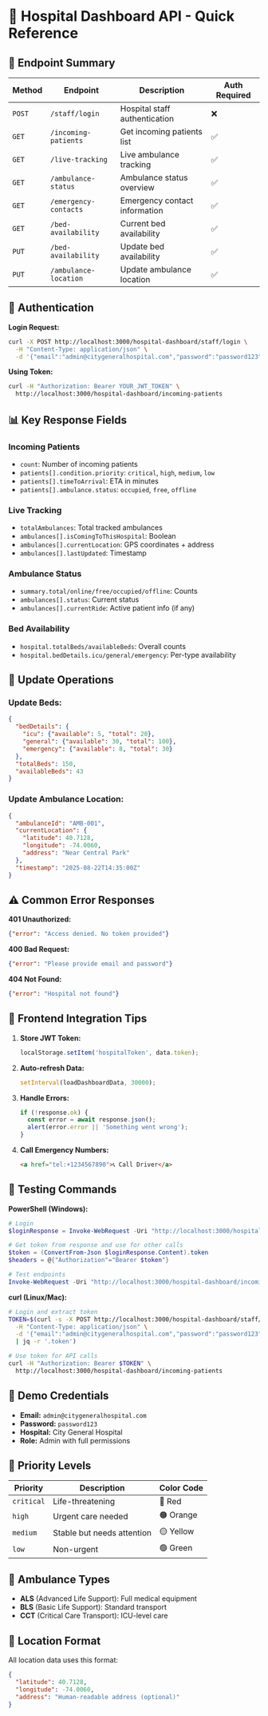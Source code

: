 # 🏥 Hospital Dashboard API - Quick Reference

## 🔗 Endpoint Summary

| Method | Endpoint | Description | Auth Required |
|--------|----------|-------------|---------------|
| `POST` | `/staff/login` | Hospital staff authentication | ❌ |
| `GET` | `/incoming-patients` | Get incoming patients list | ✅ |
| `GET` | `/live-tracking` | Live ambulance tracking | ✅ |
| `GET` | `/ambulance-status` | Ambulance status overview | ✅ |
| `GET` | `/emergency-contacts` | Emergency contact information | ✅ |
| `GET` | `/bed-availability` | Current bed availability | ✅ |
| `PUT` | `/bed-availability` | Update bed availability | ✅ |
| `PUT` | `/ambulance-location` | Update ambulance location | ✅ |

## 🔐 Authentication

**Login Request:**
```bash
curl -X POST http://localhost:3000/hospital-dashboard/staff/login \
  -H "Content-Type: application/json" \
  -d '{"email":"admin@citygeneralhospital.com","password":"password123"}'
```

**Using Token:**
```bash
curl -H "Authorization: Bearer YOUR_JWT_TOKEN" \
  http://localhost:3000/hospital-dashboard/incoming-patients
```

## 📊 Key Response Fields

### Incoming Patients
- `count`: Number of incoming patients
- `patients[].condition.priority`: `critical`, `high`, `medium`, `low`
- `patients[].timeToArrival`: ETA in minutes
- `patients[].ambulance.status`: `occupied`, `free`, `offline`

### Live Tracking
- `totalAmbulances`: Total tracked ambulances
- `ambulances[].isComingToThisHospital`: Boolean
- `ambulances[].currentLocation`: GPS coordinates + address
- `ambulances[].lastUpdated`: Timestamp

### Ambulance Status
- `summary.total/online/free/occupied/offline`: Counts
- `ambulances[].status`: Current status
- `ambulances[].currentRide`: Active patient info (if any)

### Bed Availability
- `hospital.totalBeds/availableBeds`: Overall counts
- `hospital.bedDetails.icu/general/emergency`: Per-type availability

## 🔄 Update Operations

### Update Beds:
```json
{
  "bedDetails": {
    "icu": {"available": 5, "total": 20},
    "general": {"available": 30, "total": 100},
    "emergency": {"available": 8, "total": 30}
  },
  "totalBeds": 150,
  "availableBeds": 43
}
```

### Update Ambulance Location:
```json
{
  "ambulanceId": "AMB-001",
  "currentLocation": {
    "latitude": 40.7128,
    "longitude": -74.0060,
    "address": "Near Central Park"
  },
  "timestamp": "2025-08-22T14:35:00Z"
}
```

## ⚠️ Common Error Responses

**401 Unauthorized:**
```json
{"error": "Access denied. No token provided"}
```

**400 Bad Request:**
```json
{"error": "Please provide email and password"}
```

**404 Not Found:**
```json
{"error": "Hospital not found"}
```

## 🔧 Frontend Integration Tips

1. **Store JWT Token:**
   ```js
   localStorage.setItem('hospitalToken', data.token);
   ```

2. **Auto-refresh Data:**
   ```js
   setInterval(loadDashboardData, 30000);
   ```

3. **Handle Errors:**
   ```js
   if (!response.ok) {
     const error = await response.json();
     alert(error.error || 'Something went wrong');
   }
   ```

4. **Call Emergency Numbers:**
   ```html
   <a href="tel:+1234567890">📞 Call Driver</a>
   ```

## 🚀 Testing Commands

**PowerShell (Windows):**
```powershell
# Login
$loginResponse = Invoke-WebRequest -Uri "http://localhost:3000/hospital-dashboard/staff/login" -Method POST -Headers @{"Content-Type"="application/json"} -Body '{"email":"admin@citygeneralhospital.com","password":"password123"}'

# Get token from response and use for other calls
$token = (ConvertFrom-Json $loginResponse.Content).token
$headers = @{"Authorization"="Bearer $token"}

# Test endpoints
Invoke-WebRequest -Uri "http://localhost:3000/hospital-dashboard/incoming-patients" -Headers $headers
```

**curl (Linux/Mac):**
```bash
# Login and extract token
TOKEN=$(curl -s -X POST http://localhost:3000/hospital-dashboard/staff/login \
  -H "Content-Type: application/json" \
  -d '{"email":"admin@citygeneralhospital.com","password":"password123"}' \
  | jq -r '.token')

# Use token for API calls
curl -H "Authorization: Bearer $TOKEN" \
  http://localhost:3000/hospital-dashboard/incoming-patients
```

## 📱 Demo Credentials

- **Email:** `admin@citygeneralhospital.com`
- **Password:** `password123`
- **Hospital:** City General Hospital
- **Role:** Admin with full permissions

## 🎯 Priority Levels

| Priority | Description | Color Code |
|----------|-------------|------------|
| `critical` | Life-threatening | 🔴 Red |
| `high` | Urgent care needed | 🟠 Orange |
| `medium` | Stable but needs attention | 🟡 Yellow |
| `low` | Non-urgent | 🟢 Green |

## 🏥 Ambulance Types

- **ALS** (Advanced Life Support): Full medical equipment
- **BLS** (Basic Life Support): Standard transport
- **CCT** (Critical Care Transport): ICU-level care

## 📍 Location Format

All location data uses this format:
```json
{
  "latitude": 40.7128,
  "longitude": -74.0060,
  "address": "Human-readable address (optional)"
}
```
